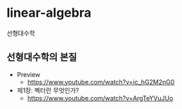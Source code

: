 # linear-algebra
선형대수학

## 선형대수학의 본질
- Preview
  - https://www.youtube.com/watch?v=ic_hG2M2nG0
- 제1장: 벡터란 무엇인가?
  - https://www.youtube.com/watch?v=ArgTeYVuJUo
